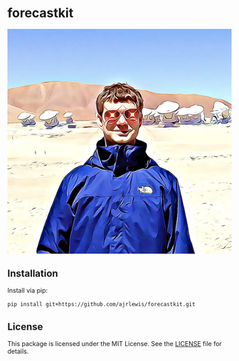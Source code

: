 # forecastkit

![My Package Logo](images/logo.png)

## Installation

Install via pip:

```bash
pip install git+https://github.com/ajrlewis/forecastkit.git
```

## License

This package is licensed under the MIT License. See the [LICENSE](LICENSE) file for details.

